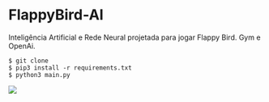 # FlappyBird-AI
Inteligência Artificial e Rede Neural projetada para jogar Flappy Bird. Gym e OpenAi. 

```
$ git clone 
$ pip3 install -r requirements.txt
$ python3 main.py
```

![](https://imgur.com/BMNXZgdl.png)
